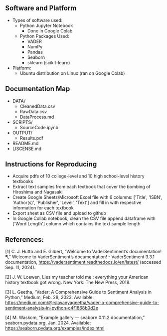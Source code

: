 ## Software and Platform
- Types of software used:
    - Python Jupyter Notebook
        - Done in Google Colab
    - Python Packages Used:
        - VADER
        - NumPy
        - Pandas
        - Seaborn
        - sklearn (scikit-learn)
- Platform:
    - Ubuntu distribution on Linux (ran on Google Colab)

## Documentation Map
- DATA/
    - CleanedData.csv
    - RawData.csv
    - DataProcess.md
- SCRIPTS/
    - SourceCode.ipynb
- OUTPUT/
    - Results.pdf
- README.md
- LISCENSE.md


## Instructions for Reproducing
- Acquire pdfs of 10 college-level and 10 high school-level history textbooks
- Extract text samples from each textbook that cover the bombing of Hiroshima and Nagasaki
- Create Google Sheets/Microsoft Excel file with 6 columns: ['Title', 'ISBN', 'Author(s)', 'Publisher', 'Level', 'Text'] and fill in with respective information for each textbook
- Export sheet as CSV file and upload to github
- In Google Collab notebook, clean the CSV file append dataframe with ['Word Length'] column which contains the text sample length

## References:
[1] C. J. Hutto and E. Gilbert, “Welcome to VaderSentiment’s documentation!¶,” Welcome to VaderSentiment’s documentation! - VaderSentiment 3.3.1 documentation, https://vadersentiment.readthedocs.io/en/latest/ (accessed Sep. 11, 2024).

[2] J. W. Loewen, Lies my teacher told me : everything your American history textbook got wrong. New York: The New Press, 2018.

[3] L. Geetha, “Vader: A Comprehensive Guide to Sentiment Analysis in Python,” Medium, Feb. 28, 2023. Available: https://medium.com/@rslavanyageetha/vader-a-comprehensive-guide-to-sentiment-analysis-in-python-c4f1868b0d2e

[4] M. Waskom, “Example gallery — seaborn 0.11.2 documentation,” seaborn.pydata.org, Jan. 2024. Available: https://seaborn.pydata.org/examples/index.html
